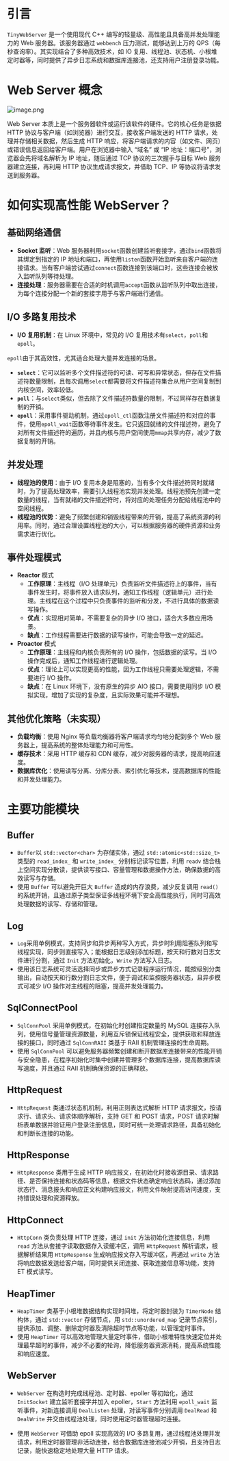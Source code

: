 # 引言

`TinyWebServer` 是一个使用现代 C++ 编写的轻量级、高性能且具备高并发处理能力的 Web 服务器。该服务器通过 `webbench` 压力测试，能够达到上万的 QPS（每秒查询率）。其实现结合了多种高效技术，如 IO 复用、线程池、状态机、小根堆定时器等，同时提供了异步日志系统和数据库连接池，还支持用户注册登录功能。

# Web Server 概念

![image.png](https://s2.loli.net/2025/03/14/xqj54EMR1zY6Zry.png)

Web Server 本质上是一个服务器软件或运行该软件的硬件。它的核心任务是依据 HTTP 协议与客户端（如浏览器）进行交互，接收客户端发送的 HTTP 请求，处理并存储相关数据，然后生成 HTTP 响应，将客户端请求的内容（如文件、网页）或错误信息返回给客户端。用户在浏览器中输入 “域名” 或 “IP 地址：端口号”，浏览器会先将域名解析为 IP 地址，随后通过 TCP 协议的三次握手与目标 Web 服务器建立连接，再利用 HTTP 协议生成请求报文，并借助 TCP、IP 等协议将请求发送到服务器。

# 如何实现高性能 WebServer？

## 基础网络通信

- **Socket 监听**：Web 服务器利用`socket`函数创建监听套接字，通过`bind`函数将其绑定到指定的 IP 地址和端口，再使用`listen`函数开始监听来自客户端的连接请求。当有客户端尝试通过`connect`函数连接到该端口时，这些连接会被放入监听队列等待处理。
- **连接处理**：服务器需要在合适的时机调用`accept`函数从监听队列中取出连接，为每个连接分配一个新的套接字用于与客户端进行通信。

## I/O 多路复用技术

-  **I/O 复用机制**：在 Linux 环境中，常见的 I/O 复用技术有`select`，`poll`和`epoll`。

  `epoll`由于其高效性，尤其适合处理大量并发连接的场景。

  - **`select`**：它可以监听多个文件描述符的可读、可写和异常状态，但存在文件描述符数量限制，且每次调用`select`都需要将文件描述符集合从用户空间复制到内核空间，效率较低。
  - **`poll`**：与`select`类似，但去除了文件描述符数量的限制，不过同样存在数据复制的开销。
  - **`epoll`**：采用事件驱动机制，通过`epoll_ctl`函数注册文件描述符和对应的事件，使用`epoll_wait`函数等待事件发生。它只返回就绪的文件描述符，避免了对所有文件描述符的遍历，并且内核与用户空间使用`mmap`共享内存，减少了数据复制的开销。

## 并发处理

- **线程池的使用**：由于 I/O 复用本身是阻塞的，当有多个文件描述符同时就绪时，为了提高处理效率，需要引入线程池实现并发处理。线程池预先创建一定数量的线程，当有就绪的文件描述符时，将对应的处理任务分配给线程池中的空闲线程。
- **线程池的优势**：避免了频繁创建和销毁线程带来的开销，提高了系统资源的利用率。同时，通过合理设置线程池的大小，可以根据服务器的硬件资源和业务需求进行优化。

## 事件处理模式

- **Reactor** 模式
  - **工作原理**：主线程（I/O 处理单元）负责监听文件描述符上的事件，当有事件发生时，将事件放入请求队列，通知工作线程（逻辑单元）进行处理。主线程在这个过程中只负责事件的监听和分发，不进行具体的数据读写操作。
  - **优点**：实现相对简单，不需要复杂的异步 I/O 接口，适合大多数应用场景。
  - **缺点**：工作线程需要进行数据的读写操作，可能会导致一定的延迟。
- **Proactor** 模式
  - **工作原理**：主线程和内核负责所有的 I/O 操作，包括数据的读写。当 I/O 操作完成后，通知工作线程进行逻辑处理。
  - **优点**：理论上可以实现更高的性能，因为工作线程只需要处理逻辑，不需要进行 I/O 操作。
  - **缺点**：在 Linux 环境下，没有原生的异步 AIO 接口，需要使用同步 I/O 模拟实现，增加了实现的复杂度，且实际效果可能并不理想。

##  其他优化策略（未实现）

- **负载均衡**：使用 Nginx 等负载均衡器将客户端请求均匀地分配到多个 Web 服务器上，提高系统的整体处理能力和可用性。
- **缓存技术**：采用 HTTP 缓存和 CDN 缓存，减少对服务器的请求，提高响应速度。
- **数据库优化**：使用读写分离、分库分表、索引优化等技术，提高数据库的性能和并发处理能力。

# 主要功能模块

## Buffer

- `Buffer`以 `std::vector<char>` 为存储实体，通过 `std::atomic<std::size_t>` 类型的 `read_index_` 和 `write_index_` 分别标记读写位置，利用 `readv` 结合栈上空间实现分散读，提供读写接口、容量管理和数据操作方法，确保数据的高效读写与存储。
- 使用 `Buffer` 可以避免开巨大 `Buffer` 造成的内存浪费，减少反复调用 `read()` 的系统开销，且通过原子类型保证多线程环境下安全高性能执行，同时可高效处理数据的读写、存储和管理。

## Log

- `Log`采用单例模式，支持同步和异步两种写入方式，异步时利用阻塞队列和写线程实现，同步则直接写入；能根据日志级别添加标题，按天和行数对日志文件进行分割，通过 `Init` 方法初始化，`Write` 方法写入日志。
- 使用该日志系统可灵活选择同步或异步方式记录程序运行情况，能按级别分类输出，自动按天和行数分割日志文件，便于调试和监控服务器状态，且异步模式可减少 I/O 操作对主线程的阻塞，提高并发处理能力。

## SqlConnectPool

- `SqlConnPool` 采用单例模式，在初始化时创建指定数量的 MySQL 连接存入队列，使用信号量管理资源数量，利用互斥锁保证线程安全，提供获取和释放连接的接口，同时通过 `SqlConnRAII` 类基于 RAII 机制管理连接的生命周期。
- 使用 `SqlConnPool` 可以避免服务器频繁创建和断开数据库连接带来的性能开销与安全隐患，在程序初始化时集中创建并管理多个数据库连接，提高数据库读写速度，并且通过 RAII 机制确保资源的正确释放。

## HttpRequest

- `HttpRequest` 类通过状态机机制，利用正则表达式解析 HTTP 请求报文，按请求行、请求头、请求体顺序解析，支持 GET 和 POST 请求，POST 请求时解析表单数据并验证用户登录注册信息，同时可统一处理请求路径，具备初始化和判断长连接的功能。

## HttpResponse

- `HttpResponse` 类用于生成 HTTP 响应报文，在初始化时接收源目录、请求路径、是否保持连接和状态码等信息，根据文件状态确定响应状态码，通过添加状态行、消息报头和响应正文构建响应报文，利用文件映射提高访问速度，支持错误处理和资源释放。

## HttpConnect

- `HttpConn` 类负责处理 HTTP 连接，通过 `init` 方法初始化连接信息，利用 `read` 方法从套接字读取数据存入读缓冲区，调用 `HttpRequest` 解析请求，根据解析结果用 `HttpResponse` 生成响应报文存入写缓冲区，再通过 `write` 方法将响应数据发送给客户端，同时提供关闭连接、获取连接信息等功能，支持 ET 模式读写。

## HeapTimer

- `HeapTimer` 类基于小根堆数据结构实现时间堆，将定时器封装为 `TimerNode` 结构体，通过 `std::vector` 存储节点，用 `std::unordered_map` 记录节点索引，提供添加、调整、删除定时器及清除超时节点等功能，以管理定时事件。
- 使用 `HeapTimer` 可以高效地管理大量定时事件，借助小根堆特性快速定位并处理最早超时的事件，减少不必要的轮询，降低服务器资源消耗，提高系统性能和响应速度。

## WebServer

- `WebServer` 在构造时完成线程池、定时器、epoller 等初始化，通过 `InitSocket` 建立监听套接字并加入 epoller，`Start` 方法利用 `epoll_wait` 监听事件，对新连接调用 `DealListen` 处理，对读写事件分别调用 `DealRead` 和 `DealWrite` 并交由线程池处理，同时使用定时器管理超时连接。

- 使用 `WebServer` 可借助 epoll 实现高效的 I/O 多路复用，通过线程池处理并发请求，利用定时器管理非活动连接，结合数据库连接池减少开销，且支持日志记录，能快速稳定地处理大量 HTTP 请求。